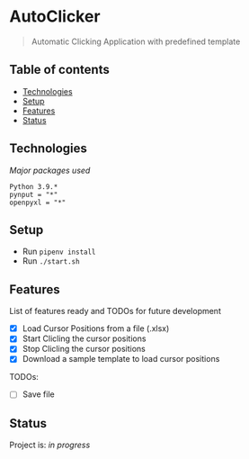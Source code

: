 # AutoClicker

> Automatic Clicking Application with predefined template


## Table of contents

<!-- - [General info](#general-info) -->
<!-- - [Screenshots](#screenshots) -->
- [Technologies](#technologies)
- [Setup](#setup)
- [Features](#features)
- [Status](#status)


## Technologies
_Major packages used_
```
Python 3.9.*
pynput = "*"
openpyxl = "*"
```

## Setup

+ Run ```pipenv install```
+ Run ```./start.sh```

## Features

List of features ready and TODOs for future development

- [x] Load Cursor Positions from a file (.xlsx)
- [x] Start Clicling the cursor positions 
- [x] Stop Clicling the cursor positions 
- [x] Download a sample template to load cursor positions

TODOs:

- [ ] Save file


## Status

Project is: _in progress_
